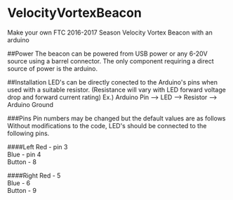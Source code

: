# VelocityVortexBeacon
Make your own FTC 2016-2017 Season Velocity Vortex Beacon with an arduino

##Power
The beacon can be powered from USB power or any 6-20V source using a barrel connector. The only component requiring a direct source of power is the arduino. 

##Installation
LED's can be directly conected to the Arduino's pins when used with a suitable resistor.
(Resistance will vary with LED forward voltage drop and forward current rating)
Ex.) Arduino Pin --> LED --> Resistor --> Arduino Ground

###Pins
Pin numbers may be changed but the default values are as follows
Without modifications to the code, LED's should be connected to the following pins.

####Left
Red - pin 3  
Blue - pin 4  
Button - 8  

####Right
Red - 5  
Blue - 6  
Button - 9  
